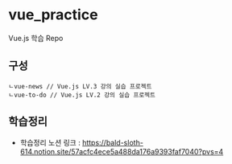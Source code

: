 # vue_practice
Vue.js 학습 Repo

## 구성
```
ㄴvue-news // Vue.js LV.3 강의 실습 프로젝트 
ㄴvue-to-do // Vue.js LV.2 강의 실습 프로젝트
```

## 학습정리
- 학습정리 노션 링크 : https://bald-sloth-614.notion.site/57acfc4ece5a488da176a9393faf7040?pvs=4
